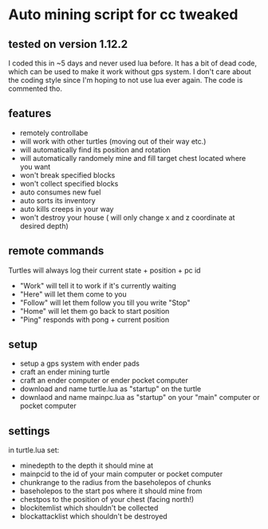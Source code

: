 # Auto mining script for cc tweaked
## tested on version 1.12.2

I coded this in ~5 days and never used lua before. It has a bit of dead code, which can be used to make it work without gps system.
I don't care about the coding style since I'm hoping to not use lua ever again. The code is commented tho.

## features

- remotely controllabe
- will work with other turtles (moving out of their way etc.)
- will automatically find its position and rotation
- will automatically randomely mine and fill target chest located where you want
- won't break specified blocks
- won't collect specified blocks
- auto consumes new fuel
- auto sorts its inventory
- auto kills creeps in your way
- won't destroy your house ( will only change x and z coordinate at desired depth)

## remote commands
Turtles will always log their current state + position + pc id

- "Work" will tell it to work if it's currently waiting
- "Here" will let them come to you
- "Follow" will let them follow you till you write "Stop"
- "Home" will let them go back to start position
- "Ping" responds with pong + current position

## setup

- setup a gps system with ender pads
- craft an ender mining turtle
- craft an ender computer or ender pocket computer
- download and name turtle.lua as "startup" on the turtle
- downlaod and name mainpc.lua as "startup" on your "main" computer or pocket computer

## settings
in turtle.lua set:
- minedepth to the depth it should mine at
- mainpcid to the id of your main computer or pocket computer
- chunkrange to the radius from the baseholepos of chunks
- baseholepos to the start pos where it should mine from
- chestpos to the position of your chest (facing north!)
- blockitemlist which shouldn't be collected
- blockattacklist which shouldn't be destroyed
